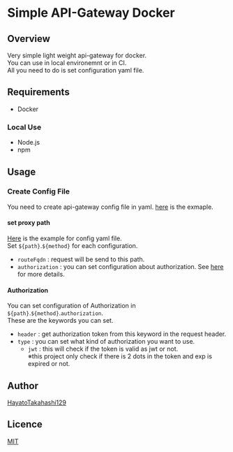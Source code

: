 # Simple API-Gateway Docker

## Overview

Very simple light weight api-gateway for docker.  
You can use in local environemnt or in CI.  
All you need to do is set configuration yaml file.

## Requirements

- Docker

### Local Use

- Node.js
- npm

## Usage

### Create Config File

You need to create api-gateway config file in yaml.
[here](https://github.com/HayatoTakahashi129/simple-Rest-API-Gateway-Docker/blob/deveop/configs/apiConfig.yaml) is the exmaple.

#### set proxy path

[Here](https://github.com/HayatoTakahashi129/simple-Rest-API-Gateway-Docker/blob/deveop/configs/apiConfig.yaml) is the example for config yaml file.  
Set `${path}`.`${method}` for each configuration.

- `routeFqdn` : request will be send to this path.
- `authorization` : you can set configuration about authorization. See [here](#authorization) for more details.

#### Authorization

You can set configuration of Authorization in `${path}`.`${method}`.`authorization`.  
These are the keywords you can set.

- `header` : get authorization token from this keyword in the request header.
- `type` : you can set what kind of authorization you want to use.
  - `jwt` : this will check if the token is valid as jwt or not.  
    ※this project only check if there is 2 dots in the token and exp is expired or not.

## Author

[HayatoTakahashi129](https://github.com/HayatoTakahashi129)

## Licence

[MIT](https://github.com/HayatoTakahashi129/simple-Rest-API-Gateway-Docker/blob/deveop/LICENSE)
